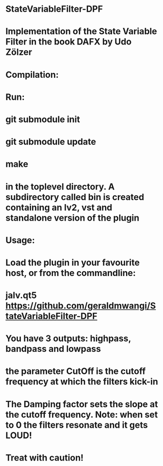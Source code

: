 # StateVariableFilter-DPF
# Implementation of the State Variable Filter in the book DAFX by Udo Zölzer
# Compilation:
#
# Run:
# git submodule init
# git submodule update
# make
#
# in the toplevel directory. A subdirectory called bin is created containing an lv2, vst and standalone version of the plugin
# Usage:
# Load the plugin in your favourite host, or from the commandline:
# jalv.qt5 https://github.com/geraldmwangi/StateVariableFilter-DPF
# You have 3 outputs: highpass, bandpass and lowpass
# the parameter CutOff is the cutoff frequency at which the filters kick-in
# The Damping factor sets the slope at the cutoff frequency. Note: when set to 0 the filters resonate and it gets LOUD!
# Treat with caution!
